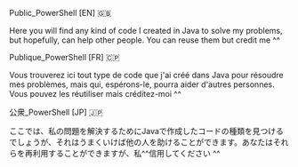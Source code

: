 Public_PowerShell
[EN] 🇬🇧

Here you will find any kind of code I created in Java to solve my problems, but hopefully, can help other people. You can reuse them but credit me ^^

Publique_PowerShell
[FR] 🇨🇵

Vous trouverez ici tout type de code que j'ai créé dans Java pour résoudre mes problèmes, mais qui, espérons-le, pourra aider d'autres personnes. Vous pouvez les réutiliser mais créditez-moi ^^

公衆_PowerShell
[JP] 🇯🇵

ここでは、私の問題を解決するためにJavaで作成したコードの種類を見つけるでしょうが、それはうまくいけば他の人を助けることができます。あなたはそれらを再利用することができますが、私^^信用してください ^^
